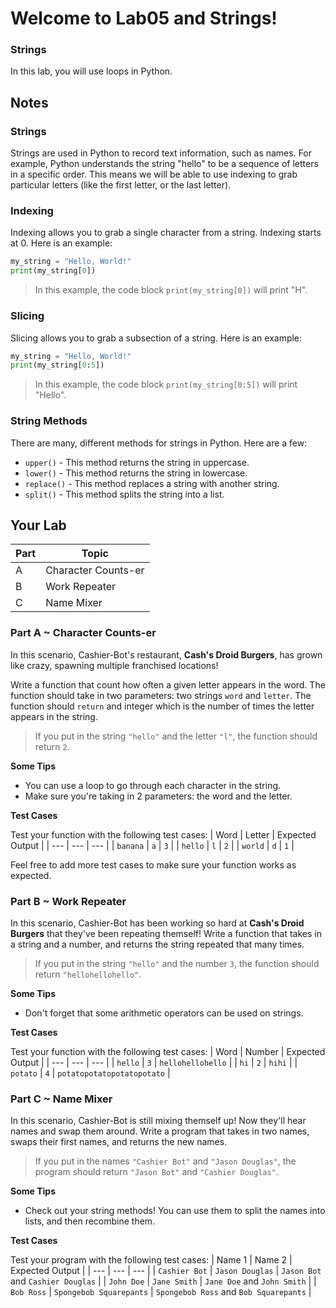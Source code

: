 # Welcome to Lab05 and Strings!

### Strings

In this lab, you will use loops in Python.

## Notes 

### Strings
Strings are used in Python to record text information, such as names. For example, Python understands the string "hello" to be a sequence of letters in a specific order. This means we will be able to use indexing to grab particular letters (like the first letter, or the last letter).

### Indexing
Indexing allows you to grab a single character from a string. Indexing starts at 0. Here is an example:
```python
my_string = "Hello, World!"
print(my_string[0])
```
> In this example, the code block `print(my_string[0])` will print "H".

### Slicing
Slicing allows you to grab a subsection of a string. Here is an example:
```python
my_string = "Hello, World!"
print(my_string[0:5])
```
> In this example, the code block `print(my_string[0:5])` will print "Hello".

### String Methods
There are many, different methods for strings in Python. Here are a few:
- `upper()` - This method returns the string in uppercase.
- `lower()` - This method returns the string in lowercase.
- `replace()` - This method replaces a string with another string.
- `split()` - This method splits the string into a list.


## Your Lab

|Part | Topic |
| --- | --- |
|A | Character Counts-er |
|B | Work Repeater |
|C | Name Mixer |



### Part A ~ Character Counts-er
In this scenario, Cashier-Bot's restaurant, **Cash's Droid Burgers**, has grown like crazy, spawning multiple franchised locations!

Write a function that count how often a given letter appears in the word. The function should take in two parameters: two strings `word` and `letter`. The function should `return` and integer which is the number of times the letter appears in the string.

>If you put in the string `"hello"` and the letter `"l"`, the function should return `2`.

**Some Tips**
- You can use a loop to go through each character in the string.
- Make sure you're taking in 2 parameters: the word and the letter.


**Test Cases**

Test your function with the following test cases:
| Word | Letter | Expected Output |
| --- | --- | --- |
| `banana` | `a` | `3` |
| `hello` | `l` | `2` |
| `world` | `d` | `1` |

Feel free to add more test cases to make sure your function works as expected.

### Part B ~ Work Repeater
In this scenario, Cashier-Bot has been working so hard at **Cash's Droid Burgers** that they've been repeating themself! Write a function that takes in a string and a number, and returns the string repeated that many times.

>If you put in the string `"hello"` and the number `3`, the function should return `"hellohellohello"`.

**Some Tips**
- Don't forget that some arithmetic operators can be used on strings. 

**Test Cases**

Test your function with the following test cases:
| Word | Number | Expected Output |
| --- | --- | --- |
| `hello` | `3` | `hellohellohello` |
| `hi` | `2` | `hihi` |
| `potato` | `4` | `potatopotatopotatopotato` |

### Part C ~ Name Mixer
In this scenario, Cashier-Bot is still mixing themself up! Now they'll hear names and swap them around. Write a program that takes in two names, swaps their first names, and returns the new names.

>If you put in the names `"Cashier Bot"` and `"Jason Douglas"`, the program should return `"Jason Bot"` and `"Cashier Douglas"`.

**Some Tips**
- Check out your string methods! You can use them to split the names into lists, and then recombine them.

**Test Cases**

Test your program with the following test cases:
| Name 1 | Name 2 | Expected Output |
| --- | --- | --- |
| `Cashier Bot` | `Jason Douglas` | `Jason Bot` and `Cashier Douglas` |
| `John Doe` | `Jane Smith` | `Jane Doe` and `John Smith` |
| `Bob Ross` | `Spongebob Squarepants` | `Spongebob Ross` and `Bob Squarepants` |